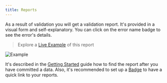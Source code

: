 ```yaml
---
title: Reports
---
```


As a result of validation you will get a validation report. It's provided in a visual form and self-explanatory. You can click on the error name badge to see the error's details.

> Explore a [Live Example](https://repository.frictionlessdata.io/report/?user=frictionlessdata&repo=repository-demo&flow=experimental) of this report

![Example](/img/example.png)

It's described in the [Getting Started](getting-started.md#usage) guide how to find the report after you have committed a data. Also, it's recommended to set up a [Badge](badges.md) to have a quick link to your reports.
